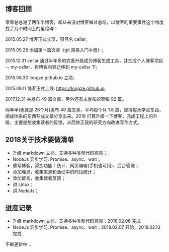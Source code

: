 
## 博客回顾

零零总总谢了两年半博客，却从来没对博客做过总结，以博客的重要事件这个维度找了几个时间上的里程碑：

2015.05.27 博客正式立项，项目名 cellar;

2015.05.28 添加第一篇文章《git 简易入门手册》;

2015.12.31 cellar 通过半年多的完善升级成为博客生成工具，并生成个人博客项目 -- my-cellar，将博客内容迁移到 my-cellar 下;

2015.08.30 longze.github.io 立项;

2015.09.11 博客正式上线: https://longze.github.io;

2017.12.31 共发布 49 篇文章，另外还有未发布的草稿 92 篇。

两年半(也就是 26个月)发布 49 篇文章，平均每个月 1.8 篇，坚持每天学点东西，把成体系的东西写成文章分享出来。2018 打算升级一下博客，完成工程上的升级，主要是想收集读者的反馈，从而修正我的研究方向改进写作方式。

## 2018关于技术要做清单

- 升级 markdown 文档，支持多种类型代码高亮；
- NodeJs 异步学习: Promise、async、wait；
- 重写博客，添加功能：统计、网页编辑(手机也可用)、后台管理；
- 添加埋点，收集来源和活动中的时段统计；
- 添加留言，收集读者反馈；
- 讲 Linux；
- 讲 NodeJs；

## 进度记录

- 升级 markdown 文档，支持多种类型代码高亮；2018.02.06 完成
- NodeJs 异步学习: Promise、async、wait；2018.02.07 开始，2018.02.13 完成

不断更新中... 
